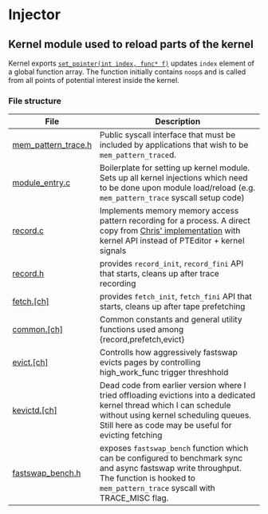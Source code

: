 # Injector
## Kernel module used to reload parts of the kernel

Kernel exports [`set_pointer(int index, func* f)`](https://github.com/Ngalstyan4/oblivious/blob/master/include/linux/injections.h#L5-L7) updates `index` element of a global function array. The function initially contains `noop`s and is called from all points of potential interest inside the kernel.

### File structure

| File | Description |
| ---- | ----------- | 
| [mem_pattern_trace.h](mem_pattern_trace.h)| Public syscall interface that must be included by applications that wish to be `mem_pattern_trace`d.
| [module_entry.c](module_entry.c)| Boilerplate for setting up kernel module. Sets up all kernel injections which need to be done upon module load/reload (e.g. `mem_pattern_trace` syscall setup code)|
| [record.c](record.c)| Implements memory memory access pattern recording for a process. A direct copy from [Chris' implementation](https://github.com/chrisaugmon/Prefetching/blob/narek/userpagefault/utils.cpp#L43-L260) with kernel API instead of PTEditor + kernel signals|
| [record.h](record.h) | provides `record_init`, `record_fini` API that starts, cleans up after trace recording|
| [fetch.[ch]](fetch.h) | provides `fetch_init`, `fetch_fini` API that starts, cleans up after tape prefetching|
| [common.[ch]](common.h) | Common constants and general utility functions used among {record,prefetch,evict}|
| [evict.[ch]](evict.c) | Controlls how aggressively fastswap evicts pages by controlling high_work_func trigger threshhold|
| [kevictd.[ch]](kevictd.c) | Dead code from earlier version where I tried offloading evictions into a dedicated kernel thread which I can schedule without using kernel scheduling queues. Still here as code may be useful for evicting fetching|
| [fastswap_bench.h](fastswap_bench.h) | exposes `fastswap_bench` function which can be configured to benchmark sync and async fastswap write throughput. The function is hooked to `mem_pattern_trace` syscall with TRACE_MISC flag.|


